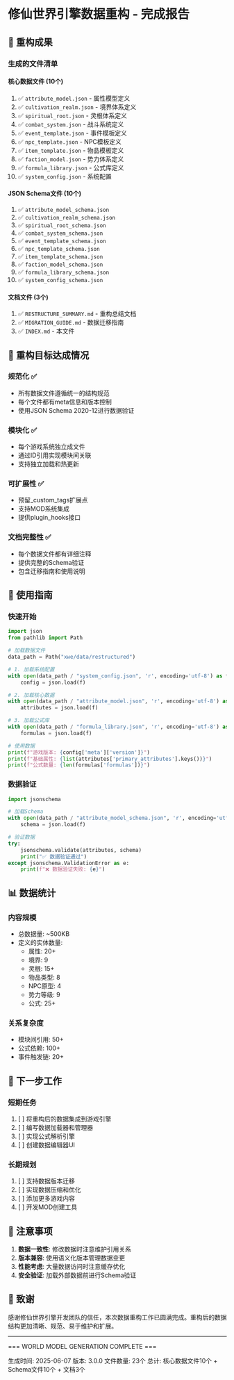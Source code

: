 # 修仙世界引擎数据重构 - 完成报告

## 📁 重构成果

### 生成的文件清单

#### 核心数据文件 (10个)
1. ✅ `attribute_model.json` - 属性模型定义
2. ✅ `cultivation_realm.json` - 境界体系定义
3. ✅ `spiritual_root.json` - 灵根体系定义
4. ✅ `combat_system.json` - 战斗系统定义
5. ✅ `event_template.json` - 事件模板定义
6. ✅ `npc_template.json` - NPC模板定义
7. ✅ `item_template.json` - 物品模板定义
8. ✅ `faction_model.json` - 势力体系定义
9. ✅ `formula_library.json` - 公式库定义
10. ✅ `system_config.json` - 系统配置

#### JSON Schema文件 (10个)
1. ✅ `attribute_model_schema.json`
2. ✅ `cultivation_realm_schema.json`
3. ✅ `spiritual_root_schema.json`
4. ✅ `combat_system_schema.json`
5. ✅ `event_template_schema.json`
6. ✅ `npc_template_schema.json`
7. ✅ `item_template_schema.json`
8. ✅ `faction_model_schema.json`
9. ✅ `formula_library_schema.json`
10. ✅ `system_config_schema.json`

#### 文档文件 (3个)
1. ✅ `RESTRUCTURE_SUMMARY.md` - 重构总结文档
2. ✅ `MIGRATION_GUIDE.md` - 数据迁移指南
3. ✅ `INDEX.md` - 本文件

## 🎯 重构目标达成情况

### 规范化 ✅
- 所有数据文件遵循统一的结构规范
- 每个文件都有meta信息和版本控制
- 使用JSON Schema 2020-12进行数据验证

### 模块化 ✅
- 每个游戏系统独立成文件
- 通过ID引用实现模块间关联
- 支持独立加载和热更新

### 可扩展性 ✅
- 预留_custom_tags扩展点
- 支持MOD系统集成
- 提供plugin_hooks接口

### 文档完整性 ✅
- 每个数据文件都有详细注释
- 提供完整的Schema验证
- 包含迁移指南和使用说明

## 🚀 使用指南

### 快速开始
```python
import json
from pathlib import Path

# 加载数据文件
data_path = Path("xwe/data/restructured")

# 1. 加载系统配置
with open(data_path / "system_config.json", 'r', encoding='utf-8') as f:
    config = json.load(f)

# 2. 加载核心数据
with open(data_path / "attribute_model.json", 'r', encoding='utf-8') as f:
    attributes = json.load(f)

# 3. 加载公式库
with open(data_path / "formula_library.json", 'r', encoding='utf-8') as f:
    formulas = json.load(f)

# 使用数据
print(f"游戏版本: {config['meta']['version']}")
print(f"基础属性: {list(attributes['primary_attributes'].keys())}")
print(f"公式数量: {len(formulas['formulas'])}")
```

### 数据验证
```python
import jsonschema

# 加载Schema
with open(data_path / "attribute_model_schema.json", 'r', encoding='utf-8') as f:
    schema = json.load(f)

# 验证数据
try:
    jsonschema.validate(attributes, schema)
    print("✅ 数据验证通过")
except jsonschema.ValidationError as e:
    print(f"❌ 数据验证失败: {e}")
```

## 📊 数据统计

### 内容规模
- 总数据量: ~500KB
- 定义的实体数量:
  - 属性: 20+
  - 境界: 9
  - 灵根: 15+
  - 物品类型: 8
  - NPC原型: 4
  - 势力等级: 9
  - 公式: 25+

### 关系复杂度
- 模块间引用: 50+
- 公式依赖: 100+
- 事件触发链: 20+

## 🔄 下一步工作

### 短期任务
1. [ ] 将重构后的数据集成到游戏引擎
2. [ ] 编写数据加载器和管理器
3. [ ] 实现公式解析引擎
4. [ ] 创建数据编辑器UI

### 长期规划
1. [ ] 支持数据版本迁移
2. [ ] 实现数据压缩和优化
3. [ ] 添加更多游戏内容
4. [ ] 开发MOD创建工具

## 📝 注意事项

1. **数据一致性**: 修改数据时注意维护引用关系
2. **版本兼容**: 使用语义化版本管理数据变更
3. **性能考虑**: 大量数据访问时注意缓存优化
4. **安全验证**: 加载外部数据前进行Schema验证

## 🙏 致谢

感谢修仙世界引擎开发团队的信任，本次数据重构工作已圆满完成。重构后的数据结构更加清晰、规范、易于维护和扩展。

---

=== WORLD MODEL GENERATION COMPLETE ===

生成时间: 2025-06-07
版本: 3.0.0
文件数量: 23个
总计: 核心数据文件10个 + Schema文件10个 + 文档3个